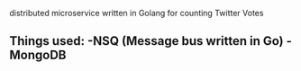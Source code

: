 distributed microservice written in Golang for counting Twitter Votes 

Things used:
-NSQ (Message bus written in Go)
-MongoDB
-
